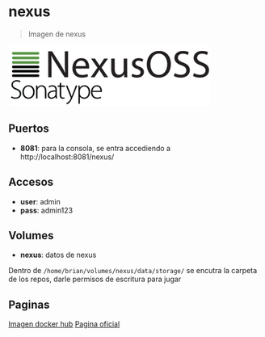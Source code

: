 # nexus

> Imagen de nexus

![alt text](img/nexus.png)

## Puertos

* **8081**: para la consola, se entra accediendo a http://localhost:8081/nexus/

## Accesos

* **user**: admin
* **pass**: admin123

## Volumes

* **nexus**: datos de nexus

Dentro de `/home/brian/volumes/nexus/data/storage/` se encutra la carpeta de los repos, darle permisos de escritura para jugar

## Paginas

[Imagen docker hub](https://hub.docker.com/r/sonatype/nexus/)
[Pagina oficial](https://www.sonatype.com/product-nexus-repository)
